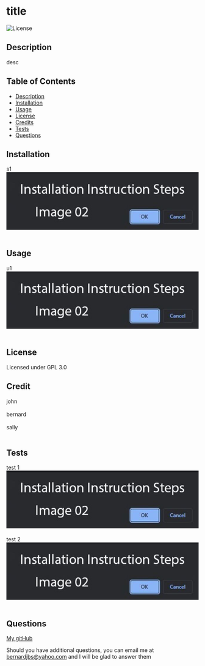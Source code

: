 
    
# title

    
![License](https://img.shields.io/badge/License-GPL%203.0-blue)

    
## Description
desc

## Table of Contents
- [Description](#description)
- [Installation](#installation)
- [Usage](#usage)
- [License](#license)
- [Credits](#credits)
- [Tests](#tests)
- [Questions](#questions)

    
## Installation
s1 <br />![Image](./assets/images/installation_02.jpg)<br /> <br />

    
## Usage
u1 <br />![Image](./assets/images/installation_02.jpg) <br /> <br />
    
## License
Licensed under GPL 3.0

    
## Credit
john <br /> <br />bernard <br /> <br />sally <br /> <br />
    
## Tests
test 1 <br />![Image](./assets/images/installation_02.jpg) <br /> <br />test 2 <br />![Image](./assets/images/installation_02.jpg) <br /> <br />
    
## Questions
[My gitHub](https://github.com/bernardjbs/)


Should you have additional questions, you can email me at bernardjbs@yahoo.com and I will be glad to answer them

    